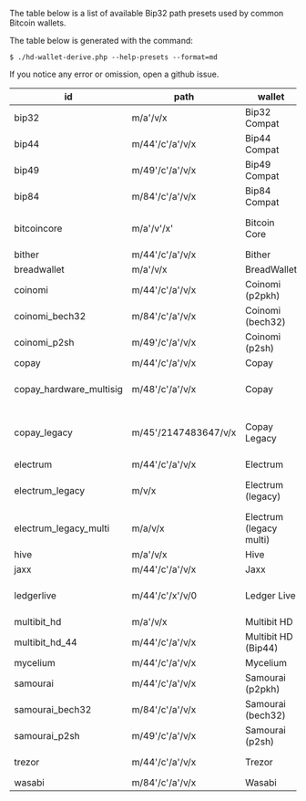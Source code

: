 The table below is a list of available Bip32 path presets used by common Bitcoin wallets.

The table below is generated with the command:

    $ ./hd-wallet-derive.php --help-presets --format=md
    
If you notice any error or omission, open a github issue.

| id                      | path                 | wallet                  | version          | note                      |
|-------------------------|----------------------|-------------------------|------------------|---------------------------|
| bip32                   | m/a'/v/x             | Bip32 Compat            | n/a              | Bip32                     |
| bip44                   | m/44'/c'/a'/v/x      | Bip44 Compat            | n/a              | Bip44                     |
| bip49                   | m/49'/c'/a'/v/x      | Bip49 Compat            | n/a              | Bip49                     |
| bip84                   | m/84'/c'/a'/v/x      | Bip84 Compat            | n/a              | Bip84                     |
| bitcoincore             | m/a'/v'/x'           | Bitcoin Core            | v0.13 and above. | Bip32 fully hardened      |
| bither                  | m/44'/c'/a'/v/x      | Bither                  | n/a              | Bip44                     |
| breadwallet             | m/a'/v/x             | BreadWallet             | ?                | Bip32                     |
| coinomi                 | m/44'/c'/a'/v/x      | Coinomi (p2pkh)         | ?                | Bip44                     |
| coinomi_bech32          | m/84'/c'/a'/v/x      | Coinomi (bech32)        | ?                | Bip84                     |
| coinomi_p2sh            | m/49'/c'/a'/v/x      | Coinomi (p2sh)          | ?                | Bip49                     |
| copay                   | m/44'/c'/a'/v/x      | Copay                   | >= 1.2           | Bip44                     |
| copay_hardware_multisig | m/48'/c'/a'/v/x      | Copay                   | >= 1.5           | Hardware multisig wallets |
| copay_legacy            | m/45'/2147483647/v/x | Copay Legacy            | < 1.2            | Bip45 special cosign idx  |
| electrum                | m/44'/c'/a'/v/x      | Electrum                | 2.6+             | Bip44                     |
| electrum_legacy         | m/v/x                | Electrum (legacy)       | 2.x < 2.6        | Single account wallet     |
| electrum_legacy_multi   | m/a/v/x              | Electrum (legacy multi) | 2.x < 2.6        | Multi account wallet      |
| hive                    | m/a'/v/x             | Hive                    | ?                | Bip32                     |
| jaxx                    | m/44'/c'/a'/v/x      | Jaxx                    | ?                | Bip44                     |
| ledgerlive              | m/44'/c'/x'/v/0      | Ledger Live             | All versions     | Non-standard Bip44        |
| multibit_hd             | m/a'/v/x             | Multibit HD             | ?                | Bip32                     |
| multibit_hd_44          | m/44'/c'/a'/v/x      | Multibit HD (Bip44)     | ?                | Bip44                     |
| mycelium                | m/44'/c'/a'/v/x      | Mycelium                | >= 2.0           | Bip44                     |
| samourai                | m/44'/c'/a'/v/x      | Samourai (p2pkh)        | ?                | Bip44                     |
| samourai_bech32         | m/84'/c'/a'/v/x      | Samourai (bech32)       | ?                | Bip84                     |
| samourai_p2sh           | m/49'/c'/a'/v/x      | Samourai (p2sh)         | ?                | Bip49                     |
| trezor                  | m/44'/c'/a'/v/x      | Trezor                  | All versions     | Bip44                     |
| wasabi                  | m/84'/c'/a'/v/x      | Wasabi                  | ?                | Bip84                     |



